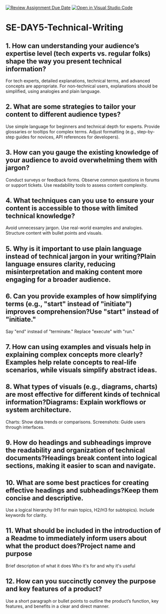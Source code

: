 [![Review Assignment Due Date](https://classroom.github.com/assets/deadline-readme-button-22041afd0340ce965d47ae6ef1cefeee28c7c493a6346c4f15d667ab976d596c.svg)](https://classroom.github.com/a/zsAR-pyY)
[![Open in Visual Studio Code](https://classroom.github.com/assets/open-in-vscode-2e0aaae1b6195c2367325f4f02e2d04e9abb55f0b24a779b69b11b9e10269abc.svg)](https://classroom.github.com/online_ide?assignment_repo_id=18420611&assignment_repo_type=AssignmentRepo)
# SE-DAY5-Technical-Writing
## 1. How can understanding your audience’s expertise level (tech experts vs. regular folks) shape the way you present technical information?
For tech experts, detailed explanations, technical terms, and advanced concepts are appropriate. For non-technical users, explanations should be simplified, using analogies and plain language.
## 2. What are some strategies to tailor your content to different audience types?
Use simple language for beginners and technical depth for experts.
Provide glossaries or tooltips for complex terms.
Adjust formatting (e.g., step-by-step guides for novices, API references for developers).
## 3. How can you gauge the existing knowledge of your audience to avoid overwhelming them with jargon?
Conduct surveys or feedback forms.
Observe common questions in forums or support tickets.
Use readability tools to assess content complexity.
## 4. What techniques can you use to ensure your content is accessible to those with limited technical knowledge?
Avoid unnecessary jargon.
Use real-world examples and analogies.
Structure content with bullet points and visuals.
## 5. Why is it important to use plain language instead of technical jargon in your writing?Plain language ensures clarity, reducing misinterpretation and making content more engaging for a broader audience.
## 6. Can you provide examples of how simplifying terms (e.g., "start" instead of "initiate") improves comprehension?Use "start" instead of "initiate."
Say "end" instead of "terminate."
Replace "execute" with "run."
## 7. How can using examples and visuals help in explaining complex concepts more clearly?Examples help relate concepts to real-life scenarios, while visuals simplify abstract ideas.
## 8. What types of visuals (e.g., diagrams, charts) are most effective for different kinds of technical information?Diagrams: Explain workflows or system architecture.
Charts: Show data trends or comparisons.
Screenshots: Guide users through interfaces.
## 9. How do headings and subheadings improve the readability and organization of technical documents?Headings break content into logical sections, making it easier to scan and navigate.
## 10. What are some best practices for creating effective headings and subheadings?Keep them concise and descriptive.
Use a logical hierarchy (H1 for main topics, H2/H3 for subtopics).
Include keywords for clarity.
## 11. What should be included in the introduction of a Readme to immediately inform users about what the product does?Project name and purpose
Brief description of what it does
Who it's for and why it's useful
## 12. How can you succinctly convey the purpose and key features of a product?
Use a short paragraph or bullet points to outline the product’s function, key features, and benefits in a clear and direct manner.

